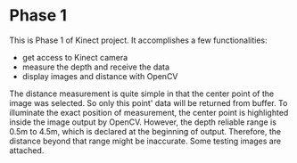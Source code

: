 # Phase 1

This is Phase 1 of Kinect project. It accomplishes a few functionalities: 
* get access to Kinect camera
* measure the depth and receive the data
* display images and distance with OpenCV

The distance measurement is quite simple in that the center point of the image was selected. So only this point' data will be returned from buffer. To illuminate the exact position of measurement, the center point is highlighted inside the image output by OpenCV. However, the depth reliable range is 0.5m to 4.5m, which is declared at the beginning of output. Therefore, the distance beyond that range might be inaccurate. Some testing images are attached.

